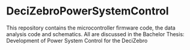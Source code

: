 # DeciZebroPowerSystemControl
This repository contains the microcontroller firmware code, the data analysis code and schematics. All are discussed in the Bachelor Thesis: Development of Power System Control for the DeciZebro
